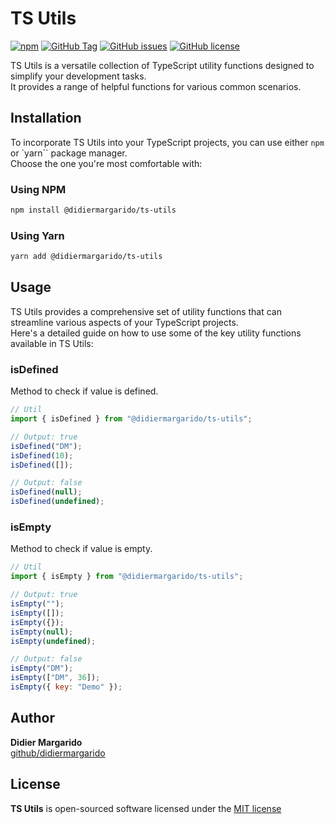 # TS Utils
[![npm](https://img.shields.io/npm/dt/@didiermargarido/ts-utils.svg?style=for-the-badge)](https://www.npmjs.com/package/@didiermargarido/ts-utils)
[![GitHub Tag](https://img.shields.io/github/release/didiermargarido/tsutils.svg?style=for-the-badge)](https://github.com/didiermargarido/ts-utils/releases)
[![GitHub issues](https://img.shields.io/github/issues/didiermargarido/ts-utils.svg?style=for-the-badge)](https://github.com/didiermargarido/ts-utils/issues)
[![GitHub license](https://img.shields.io/badge/license-MIT-blue.svg?style=for-the-badge)](https://github.com/didiermargarido/ts-utils/blob/master/LICENSE)

TS Utils is a versatile collection of TypeScript utility functions designed to simplify your development tasks.\
It provides a range of helpful functions for various common scenarios.

## Installation
To incorporate TS Utils into your TypeScript projects, you can use either `npm` or `yarn`` package manager.\
Choose the one you're most comfortable with:

### Using NPM
```bash
npm install @didiermargarido/ts-utils
```

### Using Yarn
```bash
yarn add @didiermargarido/ts-utils
```

## Usage
TS Utils provides a comprehensive set of utility functions that can streamline various aspects of your TypeScript projects.\
Here's a detailed guide on how to use some of the key utility functions available in TS Utils:

### isDefined
Method to check if value is defined.

```js
// Util
import { isDefined } from "@didiermargarido/ts-utils";

// Output: true
isDefined("DM");
isDefined(10);
isDefined([]);

// Output: false
isDefined(null);
isDefined(undefined); 
```

### isEmpty
Method to check if value is empty.

```js
// Util
import { isEmpty } from "@didiermargarido/ts-utils";

// Output: true
isEmpty("");
isEmpty([]);
isEmpty({});
isEmpty(null);
isEmpty(undefined);

// Output: false
isEmpty("DM");
isEmpty(["DM", 36]);
isEmpty({ key: "Demo" }); 
```

## Author
**Didier Margarido**\
[github/didiermargarido](https://github.com/didiermargarido)

## License
**TS Utils** is open-sourced software licensed under the [MIT license](LICENSE)